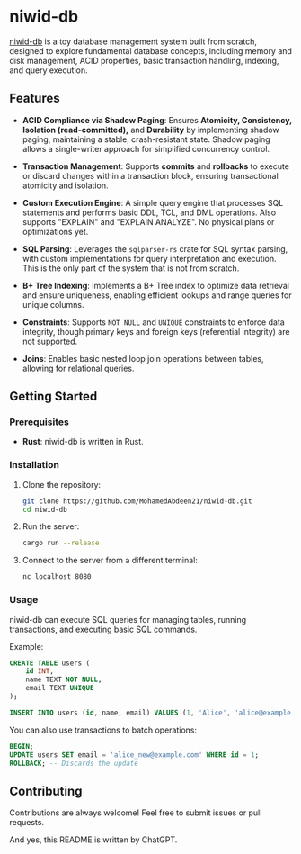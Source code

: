 # niwid-db

[niwid-db](https://github.com/MohamedAbdeen21/niwid-db) is a toy database management system built from scratch, designed to explore fundamental database concepts, including memory and disk management, ACID properties, basic transaction handling, indexing, and query execution.

## Features

- **ACID Compliance via Shadow Paging**: Ensures **Atomicity, Consistency, Isolation (read-committed),** and **Durability** by implementing shadow paging, maintaining a stable, crash-resistant state. Shadow paging allows a single-writer approach for simplified concurrency control.

- **Transaction Management**: Supports **commits** and **rollbacks** to execute or discard changes within a transaction block, ensuring transactional atomicity and isolation.

- **Custom Execution Engine**: A simple query engine that processes SQL statements and performs basic DDL, TCL, and DML operations. Also supports "EXPLAIN" and "EXPLAIN ANALYZE". No physical plans or optimizations yet.

- **SQL Parsing**: Leverages the `sqlparser-rs` crate for SQL syntax parsing, with custom implementations for query interpretation and execution. This is the only part of the system that is not from scratch.

- **B+ Tree Indexing**: Implements a B+ Tree index to optimize data retrieval and ensure uniqueness, enabling efficient lookups and range queries for unique columns.

- **Constraints**: Supports `NOT NULL` and `UNIQUE` constraints to enforce data integrity, though primary keys and foreign keys (referential integrity) are not supported.

- **Joins**: Enables basic nested loop join operations between tables, allowing for relational queries.

## Getting Started

### Prerequisites

- **Rust**: niwid-db is written in Rust.

### Installation

1. Clone the repository:
   ```bash
   git clone https://github.com/MohamedAbdeen21/niwid-db.git
   cd niwid-db
   ```

2. Run the server:
   ```bash
   cargo run --release
   ```

3. Connect to the server from a different terminal:
   ```bash
   nc localhost 8080
   ```

### Usage

niwid-db can execute SQL queries for managing tables, running transactions, and executing basic SQL commands.

Example:
```sql
CREATE TABLE users (
    id INT,
    name TEXT NOT NULL,
    email TEXT UNIQUE
);

INSERT INTO users (id, name, email) VALUES (1, 'Alice', 'alice@example.com');
```

You can also use transactions to batch operations:
```sql
BEGIN;
UPDATE users SET email = 'alice_new@example.com' WHERE id = 1;
ROLLBACK; -- Discards the update
```

## Contributing

Contributions are always welcome! Feel free to submit issues or pull requests.


And yes, this README is written by ChatGPT.
